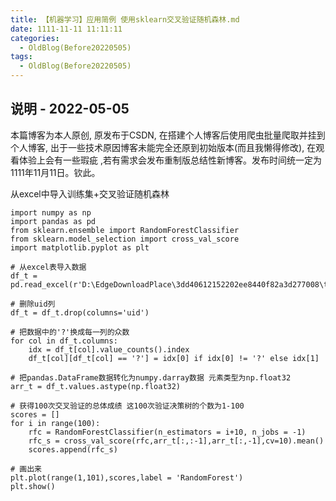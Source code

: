 ```yaml
---
title: 【机器学习】应用简例 使用sklearn交叉验证随机森林.md
date: 1111-11-11 11:11:11
categories:
  - OldBlog(Before20220505)
tags:
  - OldBlog(Before20220505)
---
```


## 说明 - 2022-05-05
本篇博客为本人原创, 原发布于CSDN, 在搭建个人博客后使用爬虫批量爬取并挂到个人博客, 出于一些技术原因博客未能完全还原到初始版本(而且我懒得修改), 在观看体验上会有一些瑕疵 ,若有需求会发布重制版总结性新博客。发布时间统一定为1111年11月11日。钦此。

从excel中导入训练集+交叉验证随机森林

    
    
    import numpy as np
    import pandas as pd
    from sklearn.ensemble import RandomForestClassifier
    from sklearn.model_selection import cross_val_score
    import matplotlib.pyplot as plt
    
    # 从excel表导入数据
    df_t = pd.read_excel(r'D:\EdgeDownloadPlace\3dd40612152202ee8440f82a3d277008\train.xlsx')
    
    # 删除uid列
    df_t = df_t.drop(columns='uid')
    
    # 把数据中的'?'换成每一列的众数
    for col in df_t.columns:
        idx = df_t[col].value_counts().index
        df_t[col][df_t[col] == '?'] = idx[0] if idx[0] != '?' else idx[1]
    
    # 把pandas.DataFrame数据转化为numpy.darray数据 元素类型为np.float32
    arr_t = df_t.values.astype(np.float32)
    
    # 获得100次交叉验证的总体成绩 这100次验证决策树的个数为1-100
    scores = []
    for i in range(100):
        rfc = RandomForestClassifier(n_estimators = i+10, n_jobs = -1)
        rfc_s = cross_val_score(rfc,arr_t[:,:-1],arr_t[:,-1],cv=10).mean()
        scores.append(rfc_s)
    
    # 画出来
    plt.plot(range(1,101),scores,label = 'RandomForest')
    plt.show()
    

